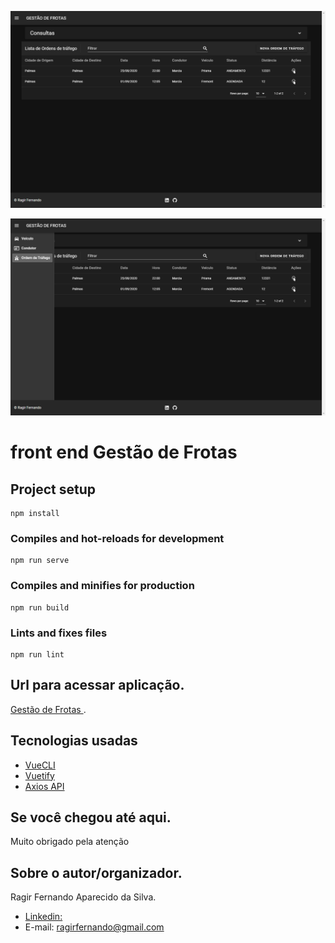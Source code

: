 ![alt text](https://raw.githubusercontent.com/ragirfernando/front-end-ordem-trafego/master/src/imagens/listaOrdensTrafego.png)

![alt text](https://raw.githubusercontent.com/ragirfernando/front-end-ordem-trafego/master/src/imagens/menuLateral.png)


# front end Gestão de Frotas

## Project setup
```
npm install
```

### Compiles and hot-reloads for development
```
npm run serve
```

### Compiles and minifies for production
```
npm run build
```

### Lints and fixes files
```
npm run lint
```
## Url para acessar aplicação.
[Gestão de Frotas ](https://ordem-trafego.netlify.app/).

## Tecnologias usadas
* [VueCLI](https://cli.vuejs.org/config/)
* [ Vuetify](https://vuetifyjs.com/en/)
* [Axios API](https://github.com/axios/axios)

## Se você chegou até aqui.
Muito obrigado pela atenção

## Sobre o autor/organizador.
Ragir Fernando Aparecido da Silva.

* [Linkedin: ](https://www.linkedin.com/in/ragir-fernando-71b986176/)
* E-mail: ragirfernando@gmail.com
